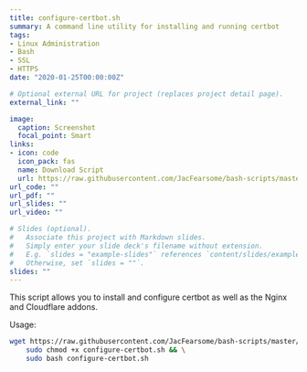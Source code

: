 ```yaml
---
title: configure-certbot.sh
summary: A command line utility for installing and running certbot
tags:
- Linux Administration
- Bash
- SSL
- HTTPS
date: "2020-01-25T00:00:00Z"

# Optional external URL for project (replaces project detail page).
external_link: ""

image:
  caption: Screenshot
  focal_point: Smart
links:
- icon: code
  icon_pack: fas
  name: Download Script
  url: https://raw.githubusercontent.com/JacFearsome/bash-scripts/master/web-server-scripts/configure-certbot.sh
url_code: ""
url_pdf: ""
url_slides: ""
url_video: ""

# Slides (optional).
#   Associate this project with Markdown slides.
#   Simply enter your slide deck's filename without extension.
#   E.g. `slides = "example-slides"` references `content/slides/example-slides.md`.
#   Otherwise, set `slides = ""`.
slides: ""
---
```

This script allows you to install and configure certbot as well as the Nginx and Cloudflare addons.

Usage:
```sh
wget https://raw.githubusercontent.com/JacFearsome/bash-scripts/master/web-server-scripts/configure-certbot.sh && \
    sudo chmod +x configure-certbot.sh && \
    sudo bash configure-certbot.sh
```
